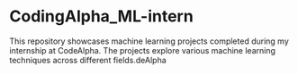 # CodingAlpha_ML-intern
This repository showcases machine learning projects completed during my internship at CodeAlpha. The projects explore various machine learning techniques across different fields.deAlpha
